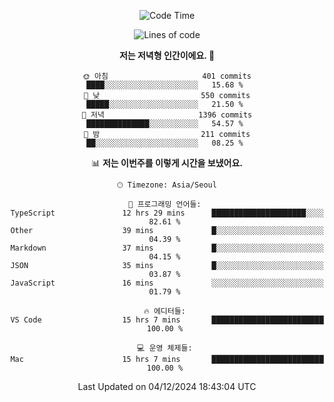 <div align='center'>
 
<!--START_SECTION:waka-->
![Code Time](http://img.shields.io/badge/Code%20Time-4%2C002%20hrs%2013%20mins-blue)

![Lines of code](https://img.shields.io/badge/%EC%A0%80%EB%8A%94%20%EC%97%AC%ED%83%9C%EA%B9%8C%EC%A7%80%20-1.5%20million%20%EC%A4%84%EC%9D%98%20%EC%BD%94%EB%93%9C%EB%A5%BC%20%EC%9E%91%EC%84%B1%ED%96%88%EC%96%B4%EC%9A%94.-blue)

**저는 저녁형 인간이에요. 🦉** 

```text
🌞 아침                     401 commits         ████░░░░░░░░░░░░░░░░░░░░░   15.68 % 
🌆 낮　                     550 commits         █████░░░░░░░░░░░░░░░░░░░░   21.50 % 
🌃 저녁                     1396 commits        ██████████████░░░░░░░░░░░   54.57 % 
🌙 밤　                     211 commits         ██░░░░░░░░░░░░░░░░░░░░░░░   08.25 % 
```


📊 **저는 이번주를 이렇게 시간을 보냈어요.** 

```text
🕑︎ Timezone: Asia/Seoul

💬 프로그래밍 언어들: 
TypeScript               12 hrs 29 mins      █████████████████████░░░░   82.61 % 
Other                    39 mins             █░░░░░░░░░░░░░░░░░░░░░░░░   04.39 % 
Markdown                 37 mins             █░░░░░░░░░░░░░░░░░░░░░░░░   04.15 % 
JSON                     35 mins             █░░░░░░░░░░░░░░░░░░░░░░░░   03.87 % 
JavaScript               16 mins             ░░░░░░░░░░░░░░░░░░░░░░░░░   01.79 % 

🔥 에디터들: 
VS Code                  15 hrs 7 mins       █████████████████████████   100.00 % 

💻 운영 체제들: 
Mac                      15 hrs 7 mins       █████████████████████████   100.00 % 
```


 Last Updated on 04/12/2024 18:43:04 UTC
<!--END_SECTION:waka-->
 </div>
<!---
Emewjin/Emewjin is a ✨ special ✨ repository because its `README.md` (this file) appears on your GitHub profile.
You can click the Preview link to take a look at your changes.
--->

